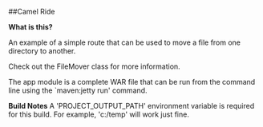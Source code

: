 ##Camel Ride

**What is this?**

An example of a simple route that can be used to move a file from one directory to another.

Check out the FileMover class for more information.

The app module is a complete WAR file that can be run from the command line using the `maven:jetty run' command.

**Build Notes**
A 'PROJECT_OUTPUT_PATH' environment variable is required for this build. For example, 'c:/temp' will work just fine.